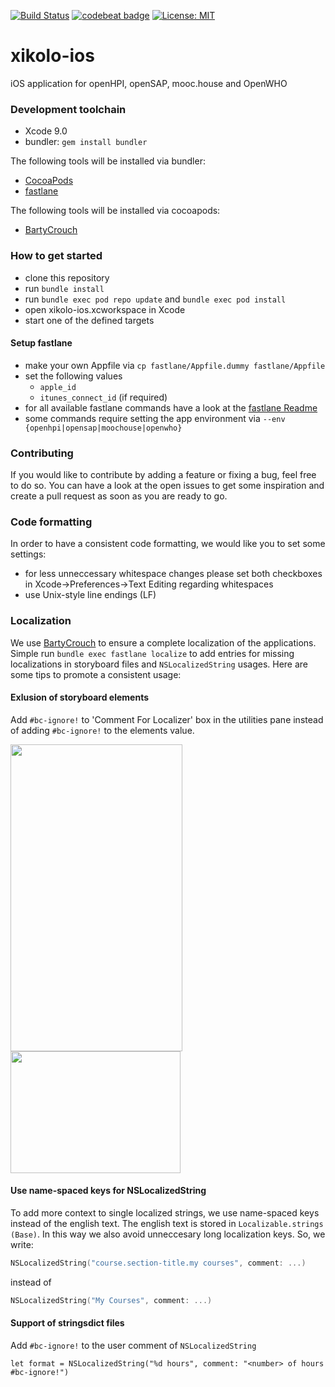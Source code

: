 [![Build Status](https://travis-ci.org/openHPI/xikolo-ios.svg?branch=master)](https://travis-ci.org/openHPI/xikolo-ios)
[![codebeat badge](https://codebeat.co/badges/918bd1cb-d966-4ab7-a42e-f7a2b092378d)](https://codebeat.co/projects/github-com-openhpi-xikolo-ios-master)
[![License: MIT](https://img.shields.io/badge/License-MIT-yellow.svg)](https://opensource.org/licenses/MIT)

# xikolo-ios
iOS application for openHPI, openSAP, mooc.house and OpenWHO

### Development toolchain
- Xcode 9.0
- bundler: `gem install bundler`

The following tools will be installed via bundler:
- [CocoaPods](https://cocoapods.org/)
- [fastlane](https://fastlane.tools/)

The following tools will be installed via cocoapods:
- [BartyCrouch](https://github.com/Flinesoft/BartyCrouch)

### How to get started
- clone this repository
- run `bundle install`
- run `bundle exec pod repo update` and `bundle exec pod install`
- open xikolo-ios.xcworkspace in Xcode
- start one of the defined targets

#### Setup fastlane
- make your own Appfile via `cp fastlane/Appfile.dummy fastlane/Appfile`
- set the following values
  - `apple_id`
  - `itunes_connect_id` (if required)
- for all available fastlane commands have a look at the [fastlane Readme](https://github.com/openHPI/xikolo-ios/tree/master/fastlane/)
- some commands require setting the app environment via `--env {openhpi|opensap|moochouse|openwho}`

### Contributing
If you would like to contribute by adding a feature or fixing a bug, feel free to do so. You can have a look at the open issues to get some inspiration and create a pull request as soon as you are ready to go.

### Code formatting
In order to have a consistent code formatting, we would like you to set some settings:
- for less unneccessary whitespace changes please set both checkboxes in Xcode->Preferences->Text Editing regarding whitespaces
- use Unix-style line endings (LF)

### Localization
We use [BartyCrouch](https://github.com/Flinesoft/BartyCrouch) to ensure a complete localization of the applications. Simple run `bundle exec fastlane localize` to add entries for missing localizations in storyboard files and `NSLocalizedString` usages. Here are some tips to promote a consistent usage:

#### Exlusion of storyboard elements
Add `#bc-ignore!` to 'Comment For Localizer' box in the utilities pane instead of adding `#bc-ignore!` to the elements value.
<div>
	<img src="https://raw.githubusercontent.com/Flinesoft/BartyCrouch/stable/IB-Comment-Exclusion-Example1.png" width="275px" height="491px">
	<img src="https://raw.githubusercontent.com/Flinesoft/BartyCrouch/stable/IB-Comment-Exclusion-Example2.png" width="272px" height="195px">
</div>

#### Use name-spaced keys for NSLocalizedString
To add more context to single localized strings, we use name-spaced keys instead of the english text. The english text is stored in `Localizable.strings (Base)`. In this way we also avoid unneccesary long localization keys. So, we write:
```swift
NSLocalizedString("course.section-title.my courses", comment: ...)
```
instead of
```swift
NSLocalizedString("My Courses", comment: ...)
```

#### Support of stringsdict files
Add `#bc-ignore!` to the user comment of `NSLocalizedString`
```
let format = NSLocalizedString("%d hours", comment: "<number> of hours #bc-ignore!")
```

